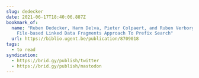 ```yaml
---
slug: dedecker
date: 2021-06-17T18:40:06.887Z
bookmark_of:
  name: "Ruben Dedecker, Harm Delva, Pieter Colpaert, and Ruben Verborgh: A
    File-based Linked Data Fragments Approach To Prefix Search"
  url: https://biblio.ugent.be/publication/8709018
tags:
  - to read
syndication:
  - https://brid.gy/publish/twitter
  - https://brid.gy/publish/mastodon
---
```

